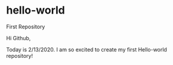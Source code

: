 # hello-world
First Repository

Hi Github,

Today is 2/13/2020. I am so excited to create my first Hello-world repository!
